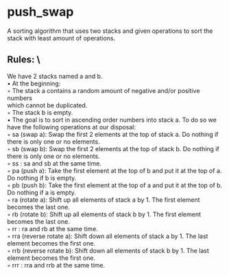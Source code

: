 # push_swap
A sorting algorithm that uses two stacks and given operations to sort the stack with least amount of operations.

## Rules: \
We have 2 stacks named a and b.\
• At the beginning: \
  ◦ The stack a contains a random amount of negative and/or positive numbers\
which cannot be duplicated.\
  ◦ The stack b is empty.\
• The goal is to sort in ascending order numbers into stack a. To do so we have the following operations at our disposal: \
◦ sa (swap a): Swap the first 2 elements at the top of stack a. Do nothing if there is only one or no elements. \
◦ sb (swap b): Swap the first 2 elements at the top of stack b. Do nothing if there is only one or no elements.\
◦ ss : sa and sb at the same time.\
◦ pa (push a): Take the first element at the top of b and put it at the top of a. Do nothing if b is empty.\
◦ pb (push b): Take the first element at the top of a and put it at the top of b. Do nothing if a is empty.\
◦ ra (rotate a): Shift up all elements of stack a by 1. The first element becomes the last one.\
◦ rb (rotate b): Shift up all elements of stack b by 1. The first element becomes the last one.\
◦ rr : ra and rb at the same time.\
◦ rra (reverse rotate a): Shift down all elements of stack a by 1. The last element becomes the first one.\
◦ rrb (reverse rotate b): Shift down all elements of stack b by 1. The last element becomes the first one.\
◦ rrr : rra and rrb at the same time.
